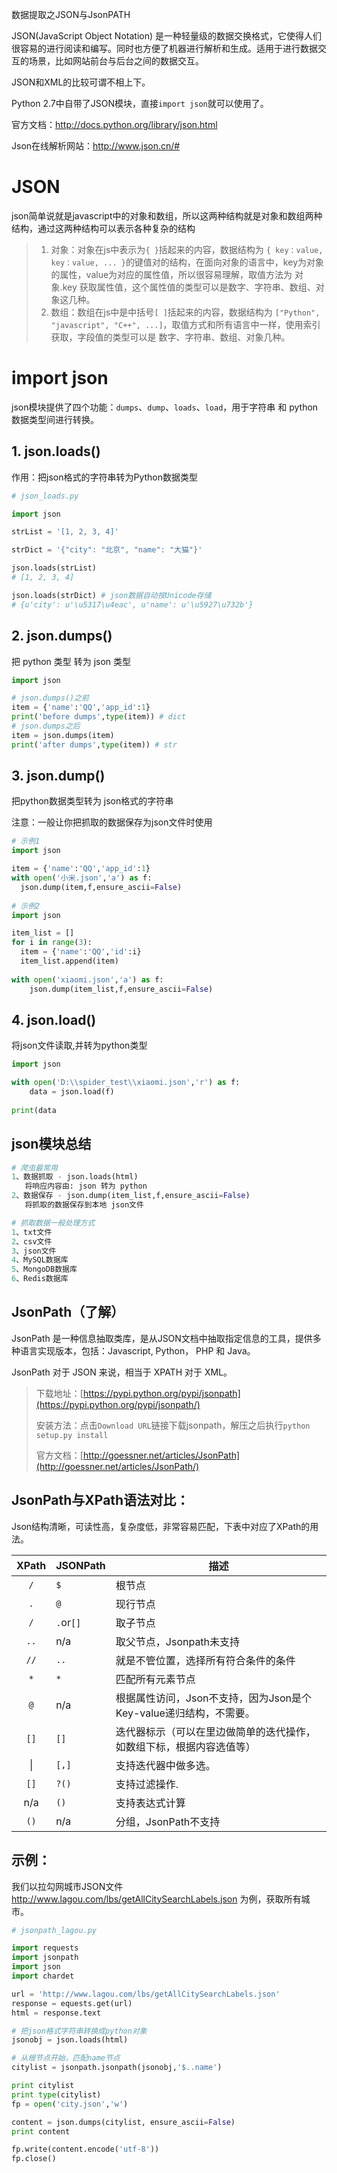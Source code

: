 数据提取之JSON与JsonPATH

JSON(JavaScript Object Notation) 是一种轻量级的数据交换格式，它使得人们很容易的进行阅读和编写。同时也方便了机器进行解析和生成。适用于进行数据交互的场景，比如网站前台与后台之间的数据交互。

JSON和XML的比较可谓不相上下。

Python 2.7中自带了JSON模块，直接`import json`就可以使用了。

官方文档：http://docs.python.org/library/json.html

Json在线解析网站：http://www.json.cn/#

# JSON

json简单说就是javascript中的对象和数组，所以这两种结构就是对象和数组两种结构，通过这两种结构可以表示各种复杂的结构

> 1. 对象：对象在js中表示为`{ }`括起来的内容，数据结构为 `{ key：value, key：value, ... }`的键值对的结构，在面向对象的语言中，key为对象的属性，value为对应的属性值，所以很容易理解，取值方法为 对象.key 获取属性值，这个属性值的类型可以是数字、字符串、数组、对象这几种。
> 2. 数组：数组在js中是中括号`[ ]`括起来的内容，数据结构为 `["Python", "javascript", "C++", ...]`，取值方式和所有语言中一样，使用索引获取，字段值的类型可以是 数字、字符串、数组、对象几种。

# import json

json模块提供了四个功能：`dumps`、`dump`、`loads`、`load`，用于字符串 和 python数据类型间进行转换。

## 1. json.loads()

作用：把json格式的字符串转为Python数据类型

```python
# json_loads.py

import json

strList = '[1, 2, 3, 4]'

strDict = '{"city": "北京", "name": "大猫"}'

json.loads(strList)
# [1, 2, 3, 4]

json.loads(strDict) # json数据自动按Unicode存储
# {u'city': u'\u5317\u4eac', u'name': u'\u5927\u732b'}
```

## 2. json.dumps()

把 python 类型 转为 json 类型

```python
import json

# json.dumps()之前
item = {'name':'QQ','app_id':1}
print('before dumps',type(item)) # dict
# json.dumps之后
item = json.dumps(item)
print('after dumps',type(item)) # str
```



## 3. json.dump()

把python数据类型转为 json格式的字符串

注意：一般让你把抓取的数据保存为json文件时使用

```python
# 示例1
import json

item = {'name':'QQ','app_id':1}
with open('小米.json','a') as f:
  json.dump(item,f,ensure_ascii=False)
  
# 示例2
import json

item_list = []
for i in range(3):
  item = {'name':'QQ','id':i}
  item_list.append(item)
    
with open('xiaomi.json','a') as f:
	json.dump(item_list,f,ensure_ascii=False)
```

## 4. json.load()

将json文件读取,并转为python类型

```python
import json

with open('D:\\spider_test\\xiaomi.json','r') as f:
    data = json.load(f)
    
print(data
```

## json模块总结

```python
# 爬虫最常用
1、数据抓取 - json.loads(html)
   将响应内容由: json 转为 python
2、数据保存 - json.dump(item_list,f,ensure_ascii=False)
   将抓取的数据保存到本地 json文件

# 抓取数据一般处理方式
1、txt文件
2、csv文件
3、json文件
4、MySQL数据库
5、MongoDB数据库
6、Redis数据库
```



## JsonPath（了解）

JsonPath 是一种信息抽取类库，是从JSON文档中抽取指定信息的工具，提供多种语言实现版本，包括：Javascript, Python， PHP 和 Java。

JsonPath 对于 JSON 来说，相当于 XPATH 对于 XML。

> 下载地址：[https://pypi.python.org/pypi/jsonpath](https://pypi.python.org/pypi/jsonpath/)
>
> 安装方法：点击`Download URL`链接下载jsonpath，解压之后执行`python setup.py install`
>
> 官方文档：[http://goessner.net/articles/JsonPath](http://goessner.net/articles/JsonPath/)

## JsonPath与XPath语法对比：

Json结构清晰，可读性高，复杂度低，非常容易匹配，下表中对应了XPath的用法。

| XPath | JSONPath  | 描述                                                         |
| :---: | --------- | ------------------------------------------------------------ |
|  `/`  | `$`       | 根节点                                                       |
|  `.`  | `@`       | 现行节点                                                     |
|  `/`  | `.`or`[]` | 取子节点                                                     |
| `..`  | n/a       | 取父节点，Jsonpath未支持                                     |
| `//`  | `..`      | 就是不管位置，选择所有符合条件的条件                         |
|  `*`  | `*`       | 匹配所有元素节点                                             |
|  `@`  | n/a       | 根据属性访问，Json不支持，因为Json是个Key-value递归结构，不需要。 |
| `[]`  | `[]`      | 迭代器标示（可以在里边做简单的迭代操作，如数组下标，根据内容选值等） |
|  \|   | `[,]`     | 支持迭代器中做多选。                                         |
| `[]`  | `?()`     | 支持过滤操作.                                                |
|  n/a  | `()`      | 支持表达式计算                                               |
| `()`  | n/a       | 分组，JsonPath不支持                                         |

## 示例：

我们以拉勾网城市JSON文件 http://www.lagou.com/lbs/getAllCitySearchLabels.json 为例，获取所有城市。

```python
# jsonpath_lagou.py

import requests
import jsonpath
import json
import chardet

url = 'http://www.lagou.com/lbs/getAllCitySearchLabels.json'
response = equests.get(url)
html = response.text

# 把json格式字符串转换成python对象
jsonobj = json.loads(html)

# 从根节点开始，匹配name节点
citylist = jsonpath.jsonpath(jsonobj,'$..name')

print citylist
print type(citylist)
fp = open('city.json','w')

content = json.dumps(citylist, ensure_ascii=False)
print content

fp.write(content.encode('utf-8'))
fp.close()
```
